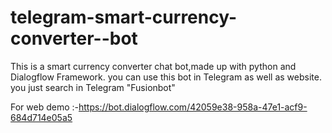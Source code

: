 # telegram-smart-currency-converter--bot
This is  a smart currency converter chat bot,made up with python and Dialogflow Framework.
you can use this bot in Telegram as well as website.
you just search in Telegram "Fusionbot"

For web demo :-https://bot.dialogflow.com/42059e38-958a-47e1-acf9-684d714e05a5
